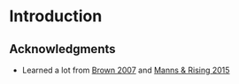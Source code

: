 # Introduction

<p id="terms"></p>

## Acknowledgments

-   Learned a lot from [Brown 2007](b:Brown2007) and [Manns & Rising 2015](b:Manns2015)
